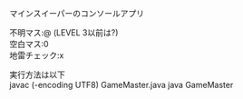 マインスイーパーのコンソールアプリ  

不明マス:@ (LEVEL 3以前は?)  
空白マス:0  
地雷チェック:x  

実行方法は以下  
    javac (-encoding UTF8) GameMaster.java
    java GameMaster

